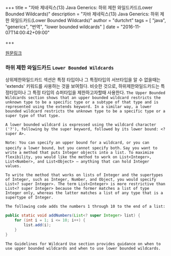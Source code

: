 +++
title = "자바 제네릭스(13) Java Generics: 하위 제한 와일드카드(Lower Bounded Wildcards)"
description = "자바 제네릭스(13) Java Generics: 하위 제한 와일드카드(Lower Bounded Wildcards)"
author = "durtchrt"
tags = [ "java", "generics", "번역", "lower bounded wildcards" ]
date = "2016-11-07T14:00:42+09:00"

+++

[원문링크](https://docs.oracle.com/javase/tutorial/java/generics/wildcards.htm://docs.oracle.com/javase/tutorial/java/generics/lowerBounded.html)

### 하위 제한 와일드카드  `Lower Bounded Wildcards`

상위제한와일드카드 섹션은 특정 타입이나 그 특정타입의  서브타입을 알 수 없을때는 'extends' 키워드를 사용하는 것을 보여줬다. 비슷한 것으로, 하위제한와일드카드는 특정타입이나 그 특정 타입의 슈퍼타입을 제한하고자할때 사용한다.
`The Upper Bounded Wildcards section shows that an upper bounded wildcard restricts the unknown type to be a specific type or a subtype of that type and is represented using the extends keyword. In a similar way, a lower bounded wildcard restricts the unknown type to be a specific type or a super type of that type.`

`A lower bounded wildcard is expressed using the wildcard character ('?'), following by the super keyword, followed by its lower bound: <? super A>.`

`Note: You can specify an upper bound for a wildcard, or you can specify a lower bound, but you cannot specify both.`
`Say you want to write a method that puts Integer objects into a list. To maximize flexibility, you would like the method to work on List<Integer>, List<Number>, and List<Object> — anything that can hold Integer values.`

`To write the method that works on lists of Integer and the supertypes of Integer, such as Integer, Number, and Object, you would specify List<? super Integer>. The term List<Integer> is more restrictive than List<? super Integer> because the former matches a list of type Integer only, whereas the latter matches a list of any type that is a supertype of Integer.`

`The following code adds the numbers 1 through 10 to the end of a list:`

```java
public static void addNumbers(List<? super Integer> list) {
    for (int i = 1; i <= 10; i++) {
        list.add(i);
    }
}
```
`The Guidelines for Wildcard Use section provides guidance on when to use upper bounded wildcards and when to use lower bounded wildcards.`

